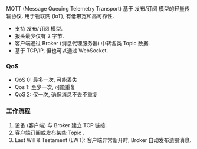 MQTT (Message Queuing Telemetry Transport) 基于 发布/订阅 模型的轻量传输协议. 用于物联网 (IoT), 有低带宽和高可靠性.

- 支持 发布/订阅 模型. 
- 报头最少仅有 2 字节.
- 客户端通过 Broker (消息代理服务器) 中转各类 Topic 数据. 
- 基于 TCP/IP, 但也可以通过 WebSocket. 

### QoS 

- QoS 0: 最多一次, 可能丢失
- Qos 1: 至少一次, 可能重复 
- QoS 2: 仅一次, 确保消息不丢不重复 

### 工作流程 

1. 设备 (客户端) 与 Broker 建立 TCP 链接.
2. 客户端订阅或发布某些 Topic .
3. Last Will & Testament (LWT): 客户端异常断开时, Broker 自动发布遗嘱消息.